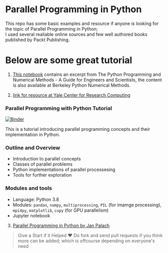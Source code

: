 # Parallel Programming in Python
This repo has some basic examples and resource if anyone is looking for 
the topic of Parallel Programming in Python;  
I used several realiable online sources and few well authored books published by Packt Publishing.

# Below are some great tutorial 

1. [This notebook](https://pythonnumericalmethods.berkeley.edu/notebooks/chapter13.00-Parallel-Your-Python.html) contains an excerpt from The Python Programming and Numerical Methods - A Guide for Engineers and Scientists, the content is also available at Berkeley Python Numerical Methods.  

2. [link for resource at Yale Center for Research Computing](https://research.computing.yale.edu/training/parallel-programming-python)
### Parallel Programming with Python Tutorial

[![Binder](https://mybinder.org/badge.svg)](https://mybinder.org/v2/gh/ycrc/parallel_python/master)

This is a tutorial introducing parallel programming concepts and their implementation in Python. 

### Outline and Overview

- Introduction to parallel concepts
- Classes of parallel problems
- Python implementations of parallel processesing
- Tools for further exploration

### Modules and tools

- Language: Python 3.8
- Modules: `pandas`, `numpy`, `multiprocessing`, `PIL` (for imamge processing), `mpi4py`, `matplotlib`, `cupy` (for GPU parallelism)
- Jupyter notebook  

3. [Parallel Programming in Python by Jan Palach](https://b-ok.asia/book/3336441/52a138)  

> Give a Start if it Helped :heart:   Do fork and send pull requests if you think more can be added;  which is offcourse depending on everyone's need
